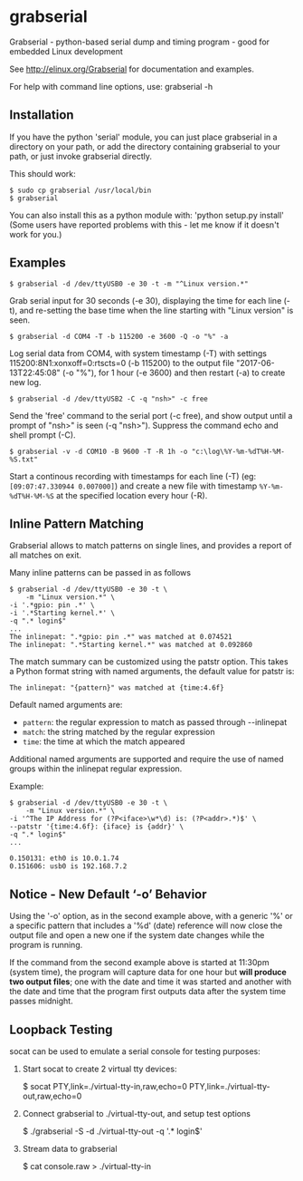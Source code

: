 grabserial
==========

Grabserial - python-based serial dump and timing program - good for
embedded Linux development

See http://elinux.org/Grabserial for documentation and examples.

For help with command line options, use: grabserial -h

Installation
------------
If you have the python 'serial' module, you can just place grabserial
in a directory on your path, or add the directory containing grabserial
to your path, or just invoke grabserial directly.

This should work:

    $ sudo cp grabserial /usr/local/bin
    $ grabserial

You can also install this as a python module with: 'python setup.py install'
(Some users have reported problems with this - let me know if it doesn't
work for you.)

Examples
--------

    $ grabserial -d /dev/ttyUSB0 -e 30 -t -m "^Linux version.*"

Grab serial input for 30 seconds (-e 30), displaying the time for each
line (-t), and re-setting the base time when the line starting with
"Linux version" is seen.

    $ grabserial -d COM4 -T -b 115200 -e 3600 -Q -o "%" -a

Log serial data from COM4, with system timestamp (-T)
with settings 115200:8N1:xonxoff=0:rtscts=0 (-b 115200)
to the output file "2017-06-13T22:45:08" (-o "%"), for 1 hour (-e 3600)
and then restart (-a) to create new log.

    $ grabserial -d /dev/ttyUSB2 -C -q "nsh>" -c free

Send the 'free' command to the serial port (-c free), and show output
until a prompt of "nsh>" is seen (-q "nsh>"). Suppress the command echo
and shell prompt (-C).

    $ grabserial -v -d COM10 -B 9600 -T -R 1h -o "c:\log\%Y-%m-%dT%H-%M-%S.txt"

Start a continous recording with timestamps for each line (-T)
(eg: `[09:07:47.330944 0.007000]`) and create a new file with
timestamp `%Y-%m-%dT%H-%M-%S` at the specified location every hour (-R).

Inline Pattern Matching
-----------------------
Grabserial allows to match patterns on single lines, and provides a report of
all matches on exit.

Many inline patterns can be passed in as follows

    $ grabserial -d /dev/ttyUSB0 -e 30 -t \
        -m "Linux version.*" \
	-i '.*gpio: pin .*' \
	-i '.*Starting kernel.*' \
	-q ".* login$" 
    ...
    The inlinepat: ".*gpio: pin .*" was matched at 0.074521
    The inlinepat: ".*Starting kernel.*" was matched at 0.092860

The match summary can be customized using the patstr option.
This takes a Python format string with named arguments, the default value for
patstr is:

    The inlinepat: "{pattern}" was matched at {time:4.6f}

Default named arguments are:
- `pattern`: the regular expression to match as passed through --inlinepat
- `match`: the string matched by the regular expression
- `time`: the time at which the match appeared

Additional named arguments are supported and require the use of named groups
within the inlinepat regular expression.

Example:

    $ grabserial -d /dev/ttyUSB0 -e 30 -t \
        -m "Linux version.*" \
	-i '^The IP Address for (?P<iface>\w*\d) is: (?P<addr>.*)$' \
	--patstr '{time:4.6f}: {iface} is {addr}' \
	-q ".* login$" 
    ...

    0.150131: eth0 is 10.0.1.74
    0.151606: usb0 is 192.168.7.2

Notice - New Default ‘-o’ Behavior
----------------------------------
Using the '-o' option, as in the second example above, with a generic '%'
or a specific pattern that includes a '%d' (date) reference will now close
the output file and open a new one if the system date changes while the
program is running.

If the command from the second example above is started at 11:30pm (system
time), the program will capture data for one hour but **will produce two
output files**; one with the date and time it was started and another with
the date and time that the program first outputs data after the system
time passes midnight.

Loopback Testing
----------------
socat can be used to emulate a serial console for testing purposes:

1. Start socat to create 2 virtual tty devices:

	$ socat PTY,link=./virtual-tty-in,raw,echo=0 PTY,link=./virtual-tty-out,raw,echo=0

2. Connect grabserial to ./virtual-tty-out, and setup test options

	$ ./grabserial -S -d ./virtual-tty-out -q '.* login$' 

3. Stream data to grabserial

	$ cat console.raw > ./virtual-tty-in

